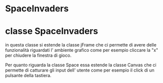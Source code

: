 # SpaceInvaders

# classe SpaceInvaders
in questa classe si estende la classe jFrame che ci permette di avere delle funzionalità riguardati l' ambiente grafico come per esempio cliccare la "x" per chiudere la finestra di gioco.

Per quanto riguarda la classe Space essa estende la classe Canvas che ci permette di catturare gli input dell' utente come per esempio il click di un pulsante della tastiera.

